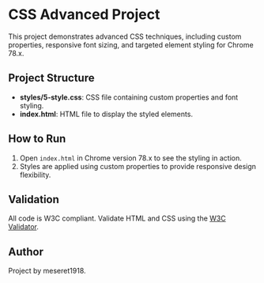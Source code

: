 # CSS Advanced Project

This project demonstrates advanced CSS techniques, including custom properties, responsive font sizing, and targeted element styling for Chrome 78.x.

## Project Structure

- **styles/5-style.css**: CSS file containing custom properties and font styling.
- **index.html**: HTML file to display the styled elements.

## How to Run

1. Open `index.html` in Chrome version 78.x to see the styling in action.
2. Styles are applied using custom properties to provide responsive design flexibility.

## Validation

All code is W3C compliant. Validate HTML and CSS using the [W3C Validator](https://validator.w3.org/).

## Author

Project by meseret1918.
